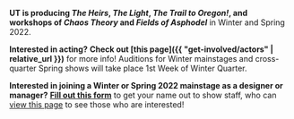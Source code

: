 **UT is producing *The Heirs*, *The Light*, *The Trail to Oregon!*, and workshops of *Chaos Theory* and *Fields of Asphodel*** in Winter and Spring 2022.

**Interested in acting?** **Check out [this page]({{ "get-involved/actors" | relative_url }})** for more info! Auditions for Winter mainstages and cross-quarter Spring shows will take place 1st Week of Winter Quarter.

**Interested in joining a Winter or Spring 2022 mainstage as a designer or manager?** **[Fill out this form](https://forms.gle/qRpMdFR1HDCxAdTi8)** to get your name out to show staff, who can [view this page](https://docs.google.com/document/d/1-CPp6fKgUhwP6BdVOM4c6b-2FGZw49l3K-5_jnMQ5rk/edit) to see those who are interested!
